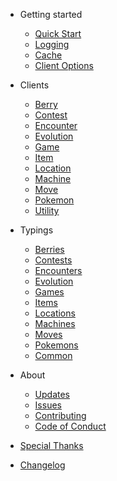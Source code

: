 - Getting started

  - [Quick Start](getting-started.md)
  - [Logging](logs.md)
  - [Cache](cache.md)
  - [Client Options](options.md)

- Clients

  - [Berry](berry-client.md)
  - [Contest](contest-client.md)
  - [Encounter](encounter-client.md)
  - [Evolution](evolution-client.md)
  - [Game](game-client.md)
  - [Item](item-client.md)
  - [Location](Location-client.md)
  - [Machine](machine-client.md)
  - [Move](item-client.md)
  - [Pokemon](pokemon-client.md)
  - [Utility](utility-client.md)

- Typings

  - [Berries](berry-typings.md)
  - [Contests](contest-typings.md)
  - [Encounters](encounter-typings.md)
  - [Evolution](evolution-typings.md)
  - [Games](game-typings.md)
  - [Items](item-typings.md)
  - [Locations](location-typings.md)
  - [Machines](machine-typings.md)
  - [Moves](move-typings.md)
  - [Pokemons](pokemon-typings.md)
  - [Common](common-typings)

- About
  - [Updates](update.md)
  - [Issues](helpers.md)
  - [Contributing](deploy.md)
  - [Code of Conduct](code-of-conduct.md)

- [Special Thanks](thanks.md)
- [Changelog](changelog.md)
